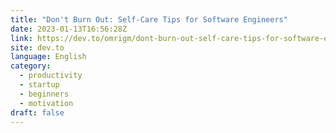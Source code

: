 ```yaml
---
title: "Don't Burn Out: Self-Care Tips for Software Engineers"
date: 2023-01-13T16:56:28Z
link: https://dev.to/omrigm/dont-burn-out-self-care-tips-for-software-engineers-49fl?utm_medium=RSS&utm_source=news.12bit.vn
site: dev.to
language: English
category:
  - productivity
  - startup
  - beginners
  - motivation
draft: false
---
```

